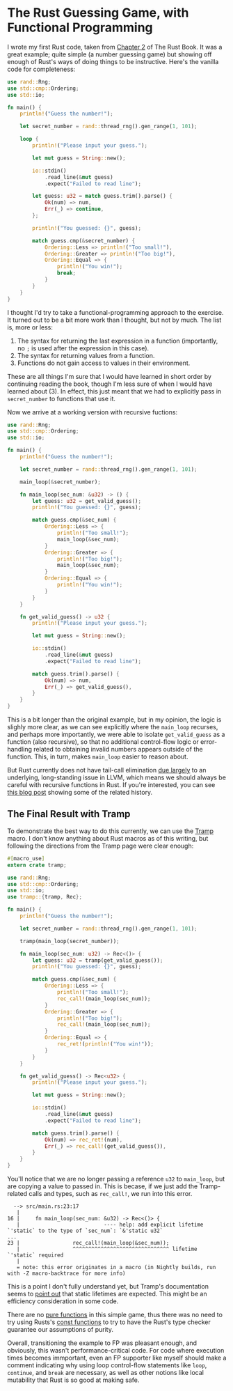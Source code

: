 # The Rust Guessing Game, with Functional Programming

I wrote my first Rust code, taken from [Chapter
2](https://doc.rust-lang.org/book/ch02-00-guessing-game-tutorial.html)
of The Rust Book. It was a great example; quite simple (a number
guessing game) but showing off enough of Rust's ways of doing things
to be instructive. Here's the vanilla code for completeness:


```rust
use rand::Rng;
use std::cmp::Ordering;
use std::io;

fn main() {
    println!("Guess the number!");

    let secret_number = rand::thread_rng().gen_range(1, 101);

    loop {
        println!("Please input your guess.");

        let mut guess = String::new();

        io::stdin()
            .read_line(&mut guess)
            .expect("Failed to read line");

        let guess: u32 = match guess.trim().parse() {
            Ok(num) => num,
            Err(_) => continue,
        };

        println!("You guessed: {}", guess);

        match guess.cmp(&secret_number) {
            Ordering::Less => println!("Too small!"),
            Ordering::Greater => println!("Too big!"),
            Ordering::Equal => {
                println!("You win!");
                break;
            }
        }
    }
}
```

I thought I'd try to take a functional-programming approach to the exercise.
It turned out to be a bit more work than I thought, but not by much.
The list is, more or less:

1. The syntax for returning the last expression in a function
   (importantly, no `;` is used after the expression in this case).
2. The syntax for returning values from a function.
3. Functions do not gain access to values in their environment.

These are all things I'm sure that I would have learned in short order
by continuing reading the book, though I'm less sure of when I would
have learned about (3). In effect, this just meant that we had to explicitly
pass in `secret_number` to functions that use it.

Now we arrive at a working version with recursive fuctions:

```rust
use rand::Rng;
use std::cmp::Ordering;
use std::io;

fn main() {
    println!("Guess the number!");

    let secret_number = rand::thread_rng().gen_range(1, 101);

    main_loop(&secret_number);

    fn main_loop(sec_num: &u32) -> () {
        let guess: u32 = get_valid_guess();
        println!("You guessed: {}", guess);

        match guess.cmp(&sec_num) {
            Ordering::Less => {
                println!("Too small!");
                main_loop(&sec_num);
            }
            Ordering::Greater => {
                println!("Too big!");
                main_loop(&sec_num);
            }
            Ordering::Equal => {
                println!("You win!");
            }
        }
    }

    fn get_valid_guess() -> u32 {
        println!("Please input your guess.");

        let mut guess = String::new();

        io::stdin()
            .read_line(&mut guess)
            .expect("Failed to read line");

        match guess.trim().parse() {
            Ok(num) => num,
            Err(_) => get_valid_guess(),
        }
    }
}
```

This is a bit longer than the original example, but in my opinion,
the logic is slighly more clear, as we can see explicitly where
the `main_loop` recurses, and perhaps more importantly, we were
able to isolate `get_valid_guess` as a function (also recursive),
so that no additional control-flow logic or error-handling related
to obtaining invalid numbers appears outside of the function.
This, in turn, makes `main_loop` easier to reason about.

But Rust currently does not have tail-call elimination [due
largely](https://github.com/rust-lang/rfcs/pull/1888) to an
underlying, long-standing issue in LLVM, which means we should always
be careful with recursive functions in Rust. If you're interested, you
can see [this blog post](https://dev.to/seanchen1991/the-story-of-tail-call-optimizations-in-rust-35hf)
showing some of the related history.

## The Final Result with Tramp

To demonstrate the best way to do this currently, we can use the
[Tramp](https://docs.rs/tramp) macro. I don't know anything about Rust
macros as of this writing, but following the directions from the Tramp
page were clear enough:


```rust
#[macro_use]
extern crate tramp;

use rand::Rng;
use std::cmp::Ordering;
use std::io;
use tramp::{tramp, Rec};

fn main() {
    println!("Guess the number!");

    let secret_number = rand::thread_rng().gen_range(1, 101);

    tramp(main_loop(secret_number));

    fn main_loop(sec_num: u32) -> Rec<()> {
        let guess: u32 = tramp(get_valid_guess());
        println!("You guessed: {}", guess);

        match guess.cmp(&sec_num) {
            Ordering::Less => {
                println!("Too small!");
                rec_call!(main_loop(sec_num));
            }
            Ordering::Greater => {
                println!("Too big!");
                rec_call!(main_loop(sec_num));
            }
            Ordering::Equal => {
                rec_ret!(println!("You win!"));
            }
        }
    }

    fn get_valid_guess() -> Rec<u32> {
        println!("Please input your guess.");

        let mut guess = String::new();

        io::stdin()
            .read_line(&mut guess)
            .expect("Failed to read line");

        match guess.trim().parse() {
            Ok(num) => rec_ret!(num),
            Err(_) => rec_call!(get_valid_guess()),
        }
    }
}
```

You'll notice that we are no longer passing a reference `u32` to `main_loop`,
but are copying a value to passed in. This is becase, if we just add the Tramp-related
calls and types, such as `rec_call!`, we run into this error.

```
  --> src/main.rs:23:17
   |
16 |     fn main_loop(sec_num: &u32) -> Rec<()> {
   |                           ---- help: add explicit lifetime `'static` to the type of `sec_num`: `&'static u32`
...
23 |                 rec_call!(main_loop(&sec_num));
   |                 ^^^^^^^^^^^^^^^^^^^^^^^^^^^^^^^ lifetime `'static` required
   |
   = note: this error originates in a macro (in Nightly builds, run with -Z macro-backtrace for more info)

```

This is a point I don't fully understand yet, but Tramp's
documentation seems to [point
out](https://docs.rs/tramp/0.3.0/tramp/#types) that static lifetimes
are expected. This might be an efficiency consideration in some code.

There are no [pure
functions](https://github.com/JasonShin/fp-core.rs#purity) in this
simple game, thus there was no need to try using Rusts's [const
functions](https://doc.rust-lang.org/reference/items/functions.html#const-functions)
to try to have the Rust's type checker guarantee our assumptions of
purity.

Overall, transitioning the example to FP was pleasant enough, and obviously,
this wasn't performance-critical code. For code where execution times becomes
immportant, even an FP supporter like myself should make a comment indicating
why using loop control-flow statements like `loop`, `continue`, and `break`
are necessary, as well as other notions like local mutability that Rust is
so good at making safe.

